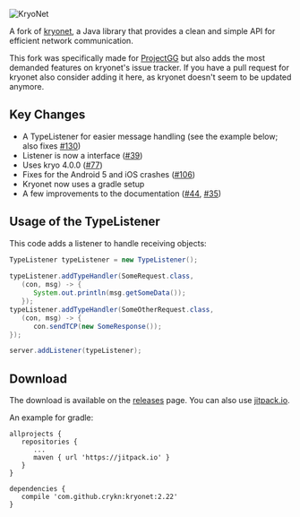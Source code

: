 ![KryoNet](https://raw.github.com/wiki/EsotericSoftware/kryonet/images/logo.jpg)

A fork of [kryonet](https://github.com/EsotericSoftware/kryonet/), a Java library that provides a clean and simple API for efficient network communication.

This fork was specifically made for [ProjectGG](https://github.com/Meidimax99/ProjektGG) but also adds the most demanded features on kryonet's issue tracker. If you have a pull request for kryonet also consider adding it here, as kryonet doesn't seem to be updated anymore.

## Key Changes
* A TypeListener for easier message handling (see the example below; also fixes [#130](https://github.com/EsotericSoftware/kryonet/issues/130))
* Listener is now a interface ([#39](https://github.com/EsotericSoftware/kryonet/issues/39))
* Uses kryo 4.0.0 ([#77](https://github.com/EsotericSoftware/kryonet/issues/77))
* Fixes for the Android 5 and iOS crashes ([#106](https://github.com/EsotericSoftware/kryonet/issues/106))
* Kryonet now uses a gradle setup
* A few improvements to the documentation ([#44](https://github.com/EsotericSoftware/kryonet/issues/44), [#35](https://github.com/EsotericSoftware/kryonet/issues/35))

## Usage of the TypeListener

This code adds a listener to handle receiving objects:

```java
TypeListener typeListener = new TypeListener();
        
typeListener.addTypeHandler(SomeRequest.class,
   (con, msg) -> {
      System.out.println(msg.getSomeData());
   });
typeListener.addTypeHandler(SomeOtherRequest.class,
   (con, msg) -> {
      con.sendTCP(new SomeResponse());
});

server.addListener(typeListener);
```

## Download

The download is available on the [releases](https://github.com/crykn/kryonet/releases) page. You can also use [jitpack.io](https://jitpack.io/#crykn/kryonet/).

An example for gradle:
```
allprojects {
   repositories {
      ...
      maven { url 'https://jitpack.io' }
   }
}
	
dependencies {
   compile 'com.github.crykn:kryonet:2.22'
}
```